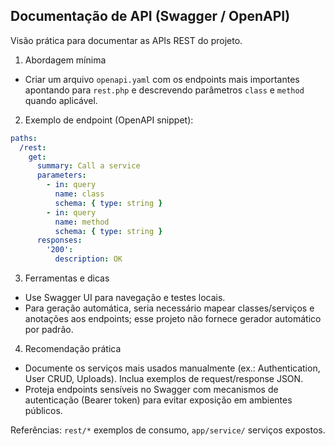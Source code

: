 ## Documentação de API (Swagger / OpenAPI)

Visão prática para documentar as APIs REST do projeto.

1) Abordagem mínima
- Criar um arquivo `openapi.yaml` com os endpoints mais importantes apontando para `rest.php` e descrevendo parâmetros `class` e `method` quando aplicável.

2) Exemplo de endpoint (OpenAPI snippet):

```yaml
paths:
  /rest:
    get:
      summary: Call a service
      parameters:
        - in: query
          name: class
          schema: { type: string }
        - in: query
          name: method
          schema: { type: string }
      responses:
        '200':
          description: OK
```

3) Ferramentas e dicas
- Use Swagger UI para navegação e testes locais.
- Para geração automática, seria necessário mapear classes/serviços e anotações aos endpoints; esse projeto não fornece gerador automático por padrão.

4) Recomendação prática
- Documente os serviços mais usados manualmente (ex.: Authentication, User CRUD, Uploads). Inclua exemplos de request/response JSON.
- Proteja endpoints sensíveis no Swagger com mecanismos de autenticação (Bearer token) para evitar exposição em ambientes públicos.

Referências: `rest/*` exemplos de consumo, `app/service/` serviços expostos.

